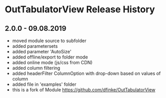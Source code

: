 # OutTabulatorView Release History

## 2.0.0 - 09.08.2019

* moved module source to subfolder
* added parametersets
* added parameter 'AutoSize'
* added offline/export to folder mode
* added online mode (js/css from CDN)
* added column filtering
* added headerFilter ColumnOption with drop-down based on values of column
* added file in 'examples' folder
* this is a fork of Module <https://github.com/dfinke/OutTabulatorView>
